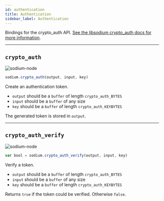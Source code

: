 ```yaml
---
id: authentication
title: Authentication
sidebar_label: Authentication
---
```


Bindings for the crypto_auth API. [See the libsodium crypto_auth docs for more information](https://download.libsodium.org/doc/secret-key_cryptography/secret-key_authentication).
***
## `crypto_auth`
![sodium-node][node]
``` js
sodium.crypto_auth(output, input, key)
```
Create an authentication token.
* `output` should be a `buffer` of length `crypto_auth_BYTES`
* `input` should be a `buffer` of any size
* `key` should be a `buffer` of length `crypto_auth_KEYBYTES`

The generated token is stored in `output`.
***
## `crypto_auth_verify`
![sodium-node][node]
``` js
var bool = sodium.crypto_auth_verify(output, input, key)
```
Verify a token.
* `output` should be a `buffer` of length `crypto_auth_BYTES`
* `input` should be a `buffer` of any size
* `key` should be a `buffer` of length `crypto_auth_KEYBYTES`

Returns `true` if the token could be verified. Otherwise `false`.


[js]: /docusaurus/img/icon_js.svg
[node]: /docusaurus/img/nodejs-icon.svg
